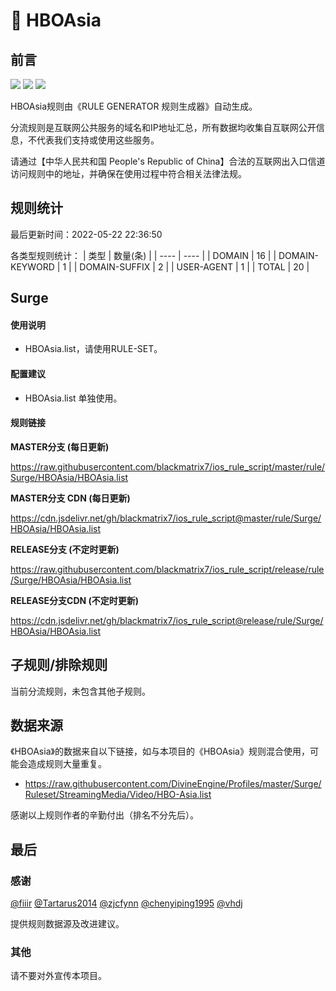 # 🧸 HBOAsia

## 前言

![](https://shields.io/badge/-移除重复规则-ff69b4) ![](https://shields.io/badge/-DOMAIN与DOMAIN--SUFFIX合并-green) ![](https://shields.io/badge/-IP--CIDR(6)合并-blueviolet) 

HBOAsia规则由《RULE GENERATOR 规则生成器》自动生成。

分流规则是互联网公共服务的域名和IP地址汇总，所有数据均收集自互联网公开信息，不代表我们支持或使用这些服务。

请通过【中华人民共和国 People's Republic of China】合法的互联网出入口信道访问规则中的地址，并确保在使用过程中符合相关法律法规。

## 规则统计

最后更新时间：2022-05-22 22:36:50

各类型规则统计：
| 类型 | 数量(条)  | 
| ---- | ----  |
| DOMAIN | 16  | 
| DOMAIN-KEYWORD | 1  | 
| DOMAIN-SUFFIX | 2  | 
| USER-AGENT | 1  | 
| TOTAL | 20  | 


## Surge 

#### 使用说明
- HBOAsia.list，请使用RULE-SET。

#### 配置建议
- HBOAsia.list 单独使用。

#### 规则链接
**MASTER分支 (每日更新)**

https://raw.githubusercontent.com/blackmatrix7/ios_rule_script/master/rule/Surge/HBOAsia/HBOAsia.list

**MASTER分支 CDN (每日更新)**

https://cdn.jsdelivr.net/gh/blackmatrix7/ios_rule_script@master/rule/Surge/HBOAsia/HBOAsia.list

**RELEASE分支 (不定时更新)**

https://raw.githubusercontent.com/blackmatrix7/ios_rule_script/release/rule/Surge/HBOAsia/HBOAsia.list

**RELEASE分支CDN (不定时更新)**

https://cdn.jsdelivr.net/gh/blackmatrix7/ios_rule_script@release/rule/Surge/HBOAsia/HBOAsia.list

## 子规则/排除规则


当前分流规则，未包含其他子规则。

## 数据来源

《HBOAsia》的数据来自以下链接，如与本项目的《HBOAsia》规则混合使用，可能会造成规则大量重复。

- https://raw.githubusercontent.com/DivineEngine/Profiles/master/Surge/Ruleset/StreamingMedia/Video/HBO-Asia.list


感谢以上规则作者的辛勤付出（排名不分先后）。

## 最后

### 感谢

[@fiiir](https://github.com/fiiir) [@Tartarus2014](https://github.com/Tartarus2014) [@zjcfynn](https://github.com/zjcfynn) [@chenyiping1995](https://github.com/chenyiping1995) [@vhdj](https://github.com/vhdj)

提供规则数据源及改进建议。

### 其他

请不要对外宣传本项目。